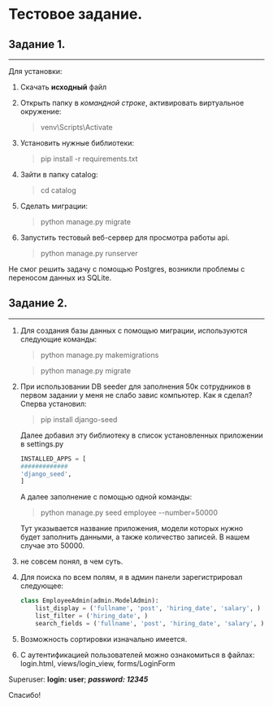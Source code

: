 # Тестовое задание.
## Задание 1. 
____
Для установки:

1. Скачать **исходный** файл
2. Открыть папку в *командной строке*, активировать виртуальное окружение:
    > venv\Scripts\Activate

3. Установить нужные библиотеки:
    > pip install -r requirements.txt
4. Зайти в папку catalog:
    > cd catalog
5. Сделать миграции:
    > python manage.py migrate
6. Запустить тестовый веб-сервер для просмотра работы api.
    > python manage.py runserver


Не смог решить задачу с помощью Postgres, возникли проблемы с переносом данных из SQLite.

## Задание 2.
____
1. Для создания базы данных с помощью миграции, используются следующие команды:
    > python manage.py makemigrations

    > python manage.py migrate
2. При использовании DB seeder для заполнения 50к сотрудников в первом задании у меня не слабо завис компьютер. Как я сделал? Сперва установил: 
    > pip install django-seed

    Далее добавил эту библиотеку в список установленных приложении в settings.py
    ```python
    INSTALLED_APPS = [
    #############
    'django_seed',
    ]
    ```
    А далее заполнение с помощью одной команды:    
    > python manage.py seed employee --number=50000

    Тут указывается название приложения, модели которых нужно будет заполнить данными, а также количество записей. В нашем случае это 50000.
3. не совсем понял, в чем суть.
4. Для поиска по всем полям, я в админ панели зарегистрировал следующее:
    ```python
    class EmployeeAdmin(admin.ModelAdmin):
        list_display = ('fullname', 'post', 'hiring_date', 'salary', )
        list_filter = ('hiring_date', )
        search_fields = ('fullname', 'post', 'hiring_date', 'salary', ) #поля, по которым идет поиск 
    ```
5. Возможность сортировки изначально имеется.
6. С аутентификацией пользователей можно ознакомиться в файлах: login.html, views/login_view, forms/LoginForm

Superuser: **login: user**; ***password: 12345*** 

Спасибо!